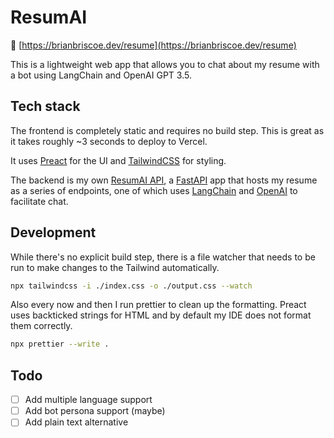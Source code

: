# ResumAI

🔗 [https://brianbriscoe.dev/resume](https://brianbriscoe.dev/resume)

This is a lightweight web app that allows you to chat about my resume with a bot using LangChain and OpenAI GPT 3.5.

## Tech stack
The frontend is completely static and requires no build step. This is great as it takes roughly ~3 seconds to deploy to Vercel. 

It uses [Preact](https://preactjs.com/) for the UI and [TailwindCSS](https://tailwindcss.com/) for styling.

The backend is my own [ResumAI API](https://github.com/briscoooe/resumai), a [FastAPI](https://fastapi.tiangolo.com/) app that hosts my resume as a series of endpoints, one of which uses [LangChain](https://python.langchain.com/en/latest/index.html) and [OpenAI](https://openai.com/) to facilitate chat. 

## Development
While there's no explicit build step, there is a file watcher that needs to be run to make changes to the Tailwind automatically.

```bash
npx tailwindcss -i ./index.css -o ./output.css --watch
```

Also every now and then I run prettier to clean up the formatting. Preact uses backticked strings for HTML and by default my IDE does not format them correctly.

```bash
npx prettier --write .    
```

## Todo
- [ ] Add multiple language support
- [ ] Add bot persona support (maybe)
- [ ] Add plain text alternative